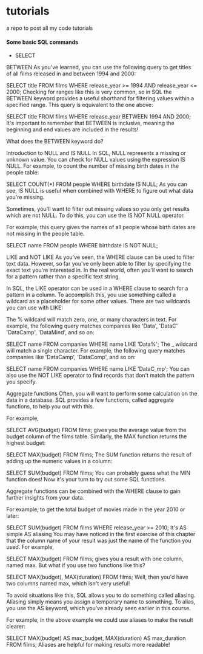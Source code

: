 # tutorials
a repo to post all my code tutorials

#### Some basic SQL commands 
- SELECT


BETWEEN
As you've learned, you can use the following query to get titles of all films released in and between 1994 and 2000:

SELECT title
FROM films
WHERE release_year >= 1994
AND release_year <= 2000;
Checking for ranges like this is very common, so in SQL the BETWEEN keyword provides a useful shorthand for filtering values within a specified range. This query is equivalent to the one above:

SELECT title
FROM films
WHERE release_year
BETWEEN 1994 AND 2000;
It's important to remember that BETWEEN is inclusive, meaning the beginning and end values are included in the results!

What does the BETWEEN keyword do?

Introduction to NULL and IS NULL
In SQL, NULL represents a missing or unknown value. You can check for NULL values using the expression IS NULL. For example, to count the number of missing birth dates in the people table:

SELECT COUNT(*)
FROM people
WHERE birthdate IS NULL;
As you can see, IS NULL is useful when combined with WHERE to figure out what data you're missing.

Sometimes, you'll want to filter out missing values so you only get results which are not NULL. To do this, you can use the IS NOT NULL operator.

For example, this query gives the names of all people whose birth dates are not missing in the people table.

SELECT name
FROM people
WHERE birthdate IS NOT NULL;

LIKE and NOT LIKE
As you've seen, the WHERE clause can be used to filter text data. However, so far you've only been able to filter by specifying the exact text you're interested in. In the real world, often you'll want to search for a pattern rather than a specific text string.

In SQL, the LIKE operator can be used in a WHERE clause to search for a pattern in a column. To accomplish this, you use something called a wildcard as a placeholder for some other values. There are two wildcards you can use with LIKE:

The % wildcard will match zero, one, or many characters in text. For example, the following query matches companies like 'Data', 'DataC' 'DataCamp', 'DataMind', and so on:

SELECT name
FROM companies
WHERE name LIKE 'Data%';
The _ wildcard will match a single character. For example, the following query matches companies like 'DataCamp', 'DataComp', and so on:

SELECT name
FROM companies
WHERE name LIKE 'DataC_mp';
You can also use the NOT LIKE operator to find records that don't match the pattern you specify.

Aggregate functions
Often, you will want to perform some calculation on the data in a database. SQL provides a few functions, called aggregate functions, to help you out with this.

For example,

SELECT AVG(budget)
FROM films;
gives you the average value from the budget column of the films table. Similarly, the MAX function returns the highest budget:

SELECT MAX(budget)
FROM films;
The SUM function returns the result of adding up the numeric values in a column:

SELECT SUM(budget)
FROM films;
You can probably guess what the MIN function does! Now it's your turn to try out some SQL functions.

Aggregate functions can be combined with the WHERE clause to gain further insights from your data.

For example, to get the total budget of movies made in the year 2010 or later:

SELECT SUM(budget)
FROM films
WHERE release_year >= 2010;
It's AS simple AS aliasing
You may have noticed in the first exercise of this chapter that the column name of your result was just the name of the function you used. For example,

SELECT MAX(budget)
FROM films;
gives you a result with one column, named max. But what if you use two functions like this?

SELECT MAX(budget), MAX(duration)
FROM films;
Well, then you'd have two columns named max, which isn't very useful!

To avoid situations like this, SQL allows you to do something called aliasing. Aliasing simply means you assign a temporary name to something. To alias, you use the AS keyword, which you've already seen earlier in this course.

For example, in the above example we could use aliases to make the result clearer:

SELECT MAX(budget) AS max_budget,
       MAX(duration) AS max_duration
FROM films;
Aliases are helpful for making results more readable!

